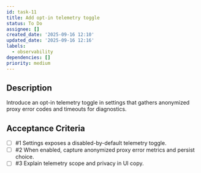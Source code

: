 ```yaml
---
id: task-11
title: Add opt-in telemetry toggle
status: To Do
assignee: []
created_date: '2025-09-16 12:10'
updated_date: '2025-09-16 12:16'
labels:
  - observability
dependencies: []
priority: medium
---
```


## Description

Introduce an opt-in telemetry toggle in settings that gathers anonymized proxy error codes and timeouts for diagnostics.

## Acceptance Criteria
<!-- AC:BEGIN -->
- [ ] #1 Settings exposes a disabled-by-default telemetry toggle.
- [ ] #2 When enabled, capture anonymized proxy error metrics and persist choice.
- [ ] #3 Explain telemetry scope and privacy in UI copy.
<!-- AC:END -->
